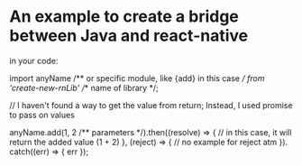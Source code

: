 # An example to create a bridge between Java and react-native

in your code:

import anyName /** or specific module, like {add} in this case */ from 'create-new-rnLib' /** name of library */;

// I haven't found a way to get the value from return; Instead, I used promise to pass on values

anyName.add(1, 2 /** parameters */).then((resolve) => {
      // in this case, it will return the added value (1 + 2)
    }, 
    (reject) => {
      // no example for reject atm
    }).
  catch((err) => {
    err
  });

